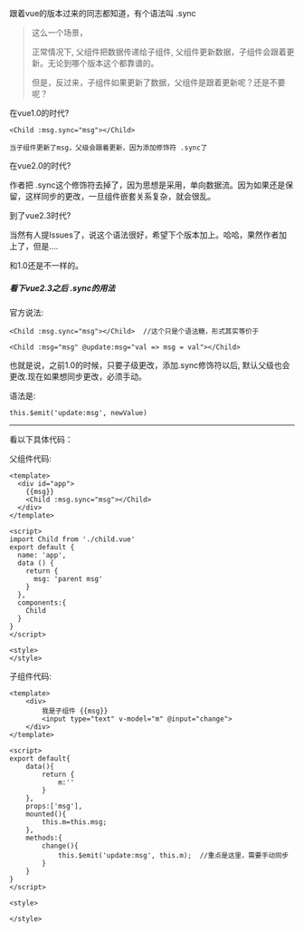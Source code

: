 跟着vue的版本过来的同志都知道，有个语法叫 .sync

> 这么一个场景，
>
> 正常情况下, 父组件把数据传递给子组件, 父组件更新数据，子组件会跟着更新。无论到哪个版本这个都靠谱的。
>
> 但是，反过来，子组件如果更新了数据，父组件是跟着更新呢？还是不要呢？

在vue1.0的时代?

```vue
<Child :msg.sync="msg"></Child>

当子组件更新了msg，父级会跟着更新，因为添加修饰符 .sync了
```

在vue2.0的时代?

作者把 .sync这个修饰符去掉了，因为思想是采用，单向数据流。因为如果还是保留，这样同步的更改，一旦组件嵌套关系复杂，就会很乱。

到了vue2.3时代?

当然有人提Issues了，说这个语法很好，希望下个版本加上。哈哈，果然作者加上了，但是....

和1.0还是不一样的。

##### 看下vue2.3之后 .sync的用法

官方说法:

```
<Child :msg.sync="msg"></Child>  //这个只是个语法糖，形式其实等价于

<Child :msg="msg" @update:msg="val => msg = val"></Child>
```

也就是说，之前1.0的时候，只要子级更改，添加.sync修饰符以后, 默认父级也会更改.现在如果想同步更改，必须手动。

语法是:

```
this.$emit('update:msg', newValue)
```

---

看以下具体代码：

父组件代码:

```vue
<template>
  <div id="app">
    {{msg}}
    <Child :msg.sync="msg"></Child>
  </div>
</template>

<script>
import Child from './child.vue'
export default {
  name: 'app',
  data () {
    return {
      msg: 'parent msg'
    }
  },
  components:{
    Child
  }
}
</script>

<style>
</style>

```

子组件代码:

```vue
<template>
	<div>
		我是子组件 {{msg}}
		<input type="text" v-model="m" @input="change">
	</div>
</template>

<script>
export default{
	data(){
		return {
			m:''
		}
	},
	props:['msg'],
	mounted(){
		this.m=this.msg;
	},
	methods:{
		change(){
			this.$emit('update:msg', this.m);  //重点是这里，需要手动同步
		}
	}
}
</script>

<style>
	
</style>
```

